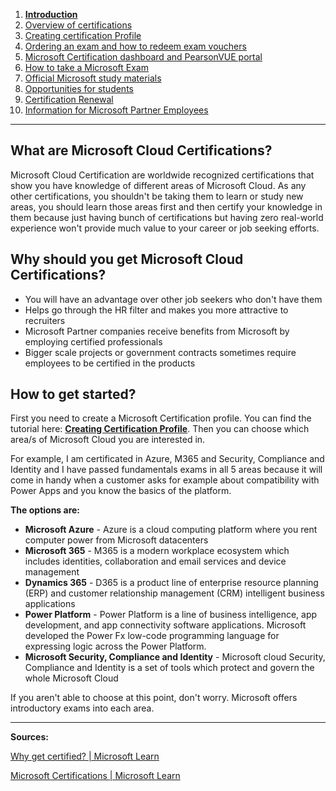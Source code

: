 1. [**Introduction**](1.%20Introduction.md)
2. [Overview of certifications](2.%20Overview%20of%20certifications.md)
3. [Creating certification Profile](3.%20Creating%20a%20certification%20profile.md)
4. [Ordering an exam and how to redeem exam vouchers](4.%20Ordering%20an%20exam%20and%20how%20to%20redeem%20exam%20vouchers.md)
5. [Microsoft Certification dashboard and PearsonVUE portal](5.%20Microsoft%20certification%20dashboard%20and%20PearsonVUE%20portal.md)
6. [How to take a Microsoft Exam](%20%20%20%20%20%20How%20to%20take%20Microsoft%20Exams.md)
7. [Official Microsoft study materials](7.%20Official%20Microsoft%20study%20materials.md)
8. [Opportunities for students](9.%20Opportunities%20for%20students.md)
9. [Certification Renewal](X.%20Certification%20renewal.md)
10. [Information for Microsoft Partner Employees](XI.%20Information%20for%20Microsoft%20Partner%20Employees.md)

---

## What are Microsoft Cloud Certifications?

Microsoft Cloud Certification are worldwide recognized certifications that show you have knowledge of different areas of Microsoft Cloud. As any other certifications, you shouldn't be taking them to learn or study new areas, you should learn those areas first and then certify your knowledge in them because just having bunch of certifications but having zero real-world experience won't provide much value to your career or job seeking efforts.

## Why should you get Microsoft Cloud Certifications?

* You will have an advantage over other job seekers who don't have them
* Helps go through the HR filter and makes you more attractive to recruiters
* Microsoft Partner companies receive benefits from Microsoft by employing certified professionals
* Bigger scale projects or government contracts sometimes require employees to be certified in the products

## How to get started?

First you need to create a Microsoft Certification profile. You can find the tutorial here: [**Creating Certification Profile**](%20%20%20%20%20%20%20%20%20Creating%20Certification%20Profile.md). Then you can choose which area/s of Microsoft Cloud you are interested in.

For example, I am certificated in Azure, M365 and Security, Compliance and Identity and I have passed fundamentals exams in all 5 areas because it will come in handy when a customer asks for example about compatibility with Power Apps and you know the basics of the platform.

**The options are:**

* **Microsoft Azure** \- Azure is a cloud computing platform where you rent computer power from Microsoft datacenters
* **Microsoft 365** \- M365 is a modern workplace ecosystem which includes identities, collaboration and email services and device management
* **Dynamics 365** \- D365 is a product line of enterprise resource planning (ERP) and customer relationship management (CRM) intelligent business applications
* **Power Platform** \- Power Platform is a line of business intelligence, app development, and app connectivity software applications. Microsoft developed the Power Fx low-code programming language for expressing logic across the Power Platform.
* **Microsoft Security, Compliance and Identity** \- Microsoft cloud Security, Compliance and Identity is a set of tools which protect and govern the whole Microsoft Cloud

If you aren't able to choose at this point, don't worry. Microsoft offers introductory exams into each area.

---

**Sources:**

[Why get certified? | Microsoft Learn](https://learn.microsoft.com/en-us/certifications/posts/microsoft-learn-why-get-certified)

[Microsoft Certifications | Microsoft Learn](https://learn.microsoft.com/en-us/certifications/)
